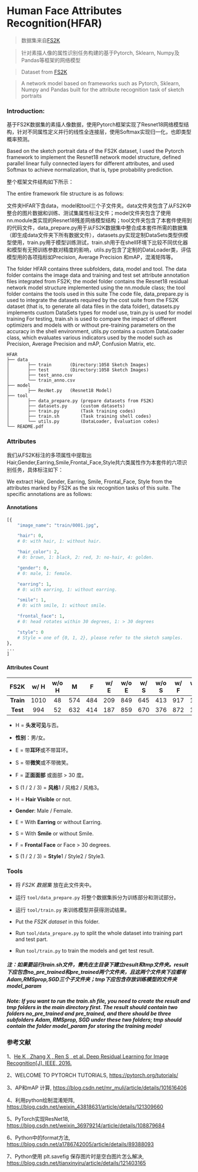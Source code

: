 
# Human Face Attributes Recognition(HFAR)

> 数据集来自[FS2K](https://github.com/DengPingFan/FS2K)

> 针对素描人像的属性识别任务构建的基于Pytorch, Sklearn, Numpy及Pandas等框架的网络模型

> Dataset from [FS2K](https://github.com/DengPingFan/FS2K)

> A network model based on frameworks such as Pytorch, Sklearn, Numpy and Pandas built for the attribute recognition task of sketch portraits


### Introduction:

基于FS2K数据集的素描人像数据，使用Pytorch框架实现了Resnet18网络模型结构，针对不同属性定义并行的线性全连接层，使用Softmax实现归一化，也即类型概率预测。

Based on the sketch portrait data of the FS2K dataset, I used the Pytorch framework to implement the Resnet18 network model structure, defined parallel linear fully connected layers for different attributes, and used Softmax to achieve normalization, that is, type probability prediction.

整个框架文件结构如下所示：

The entire framework file structure is as follows:

文件夹HFAR下含data，model和tool三个子文件夹。data文件夹包含了从FS2K中整合的图片数据和训练、测试集属性标注文件；model文件夹包含了使用nn.module类实现的Resnet18残差网络模型结构；tool文件夹包含了本套件使用到的代码文件，data_prepare.py用于从FS2K数据集中整合成本套件所需的数据集（即生成data文件夹下所有数据文件），datasets.py实现定制DataSets类型供模型使用，train.py用于模型训练测试，train.sh用于在shell环境下比较不同优化器和模型有无预训练参数对精度的影响，utils.py包含了定制的DataLoader类，评估模型用的各项指标如Precision, Average Precision 和mAP，混淆矩阵等。

The folder HFAR contains three subfolders, data, model and tool. The data folder contains the image data and training and test set attribute annotation files integrated from FS2K; the model folder contains the Resnet18 residual network model structure implemented using the nn.module class; the tool folder contains the tools used in this suite The code file, data_prepare.py is used to integrate the datasets required by the cost suite from the FS2K dataset (that is, to generate all data files in the data folder), datasets.py implements custom DataSets types for model use, train.py is used for model training For testing, train.sh is used to compare the impact of different optimizers and models with or without pre-training parameters on the accuracy in the shell environment, utils.py contains a custom DataLoader class, which evaluates various indicators used by the model such as Precision, Average Precision and mAP, Confusion Matrix, etc.

```
HFAR
├── data
│       ├── train       (Directory:1058 Sketch Images)
│       ├── test        (Directory:1058 Sketch Images)
│       ├── test_anno.csv
│       └── train_anno.csv
├── model
│       ├── ResNet.py   (Resnet18 Model)
├── tool
│       ├── data_prepare.py (prepare datasets from FS2K)
│       ├── datasets.py     (custom datasets)
│       ├── train.py        (Task training codes)
│       ├── train.sh        (Task training shell codes)
│       └── utils.py        (DataLoader, Evaluation codes)      
└── README.pdf
```

### Attributes

我们从FS2K标注的多项属性中提取出Hair,Gender,Earring,Smile,Frontal_Face,Style共六类属性作为本套件的六项识别任务，具体标注如下：

We extract Hair, Gender, Earring, Smile, Frontal_Face, Style from the attributes marked by FS2K as the six recognition tasks of this suite. The specific annotations are as follows:


#### Annotations

```python
[{
	"image_name": "train/0001.jpg",

	"hair": 0,
	# 0: with hair, 1: without hair.

	"hair_color": 2,
	# 0: brown, 1: black, 2: red, 3: no-hair, 4: golden.

	"gender": 0,
	# 0: male, 1: female.

	"earring": 1,
	# 0: with earring, 1: without earring.

	"smile": 1,
	# 0: with smile, 1: without smile.

	"frontal_face": 1,
	# 0: head rotates within 30 degrees, 1: > 30 degrees

	"style": 0
	# Style = one of {0, 1, 2}, please refer to the sketch samples.
},
...
]
```

#### Attributes Count

|   FS2K    | w/ H | w/o H |  M   |  F   | w/ E | w/o E | w/ S | w/o S | w/ F | w/o F |  S1  |  S2  |  S3  | Count |
| :-------: | :--: | :---: | :--: | :--: | :--: | :---: | :--: | :---: | :--: | :---: | :--: | :--: | :--: | :---: |
| **Train** | 1010 |  48  | 574  | 484  | 209  |  849  | 645  |  413  | 917  |  141  | 357  | 351  | 350  | 1058 |
| **Test**  | 994  |  52  | 632  | 414  | 187  |  859  | 670  |  376  | 872  |  174  | 619  | 381  |  46  | 1058 |

+ H = **头发可见**与否。
+ **性别**：男/女。
+ E = 带**耳环**或不带耳环。
+ S = 带**微笑**或不带微笑。
+ F = **正面面部** 或面部 > 30 度。
+ S (1 / 2 / 3) = **风格**1 / 风格2 / 风格3。

+ H = **Hair Visible** or not.
+ **Gender**: Male / Female.
+ E = With **Earring** or without Earring.
+ S = With **Smile** or without Smile.
+ F = **Frontal Face** or Face > 30 degrees.
+ S (1 / 2 / 3) = **Style**1 / Style2 / Style3.

### Tools

+ 将 *FS2K 数据集* 放在此文件夹中。
+ 运行 `tool/data_prepare.py` 将整个数据集拆分为训练部分和测试部分。
+ 运行 `tool/train.py` 来训练模型并获得测试结果。

+ Put the *FS2K dataset* in this folder.
+ Run `tool/data_prepare.py` to split the whole dataset into training part and test part.
+ Run `tool/train.py` to train the models and get test result.

##### 注：如果要运行train.sh文件，需先在主目录下建立result和tmp文件夹。result下应包含no_pre_trained和pre_trained两个文件夹，且这两个文件夹下应都有Adam,RMSprop,SGD三个子文件夹；tmp下应包含存放训练模型的文件夹model_param
##### Note: If you want to run the train.sh file, you need to create the result and tmp folders in the main directory first. The result should contain two folders no_pre_trained and pre_trained, and there should be three subfolders Adam, RMSprop, SGD under these two folders; tmp should contain the folder model_param for storing the training model

### 参考文献

1、[He K , Zhang X , Ren S , et al. Deep Residual Learning for Image Recognition[J]. IEEE, 2016.](https://arxiv.org/abs/1512.03385)

2、WELCOME TO PYTORCH TUTORIALS, https://pytorch.org/tutorials/

3、AP和mAP 计算, https://blog.csdn.net/mr_muli/article/details/101616406

4、利用python绘制混淆矩阵, https://blog.csdn.net/weixin_43818631/article/details/121309660

5、PyTorch实现ResNet18, https://blog.csdn.net/weixin_36979214/article/details/108879684

6、Python中的format方法, https://blog.csdn.net/a1786742005/article/details/89388093

7、Python使用 plt.savefig 保存图片时是空白图片怎么解决, https://blog.csdn.net/tianxinyiru/article/details/121403165